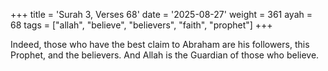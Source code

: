 +++
title = 'Surah 3, Verses 68'
date = '2025-08-27'
weight = 361
ayah = 68
tags = ["allah", "believe", "believers", "faith", "prophet"]
+++

Indeed, those who have the best claim to Abraham are his followers, this Prophet, and the believers. And Allah is the Guardian of those who believe.